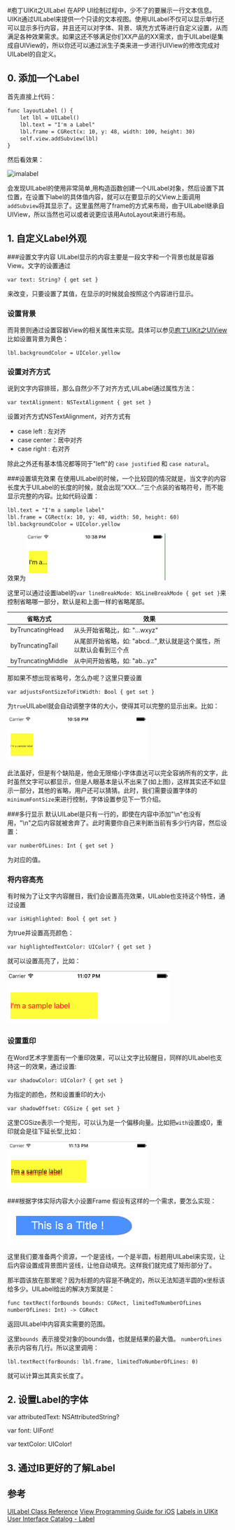 #庖丁UIKit之UILabel
在APP UI绘制过程中，少不了的要展示一行文本信息。UIKit通过UILabel来提供一个只读的文本视图。使用UILabel不仅可以显示单行还可以显示多行内容，并且还可以对字体、背景、填充方式等进行自定义设置，从而满足各种效果需求。如果这还不够满足你们XX产品的XX需求，由于UILabel是集成自UIView的，所以你还可以通过派生子类来进一步进行UIView的修改完成对UILabel的自定义。
## 0. 添加一个Label
首先直接上代码：

    func layoutLabel () {
        let lbl = UILabel()
        lbl.text = "I'm a Label"
        lbl.frame = CGRect(x: 10, y: 48, width: 100, height: 30)
        self.view.addSubview(lbl)
    }
然后看效果：

![imalabel](./images/imalabel)

会发现UILabel的使用非常简单,用构造函数创建一个UILabel对象，然后设置下其位置，在设置下label的具体值内容，就可以在要显示的父View上面调用`addSubview`将其显示了。这里虽然用了frame的方式来布局，由于UILabel继承自UIView，所以当然也可以或者说更应该用AutoLayout来进行布局。

## 1. 自定义Label外观

###设置文字内容
UILabel显示的内容主要是一段文字和一个背景也就是容器View。文字的设置通过

	var text: String? { get set }
来改变，只要设置了其值，在显示的时候就会按照这个内容进行显示。

### 设置背景
而背景则通过设置容器View的相关属性来实现。具体可以参见[庖丁UIKit之UIView]()
比如设置背景为黄色：

	lbl.backgroundColor = UIColor.yellow
### 设置对齐方式	
说到文字内容排班，那么自然少不了对齐方式,UILabel通过属性方法：

	var textAlignment: NSTextAlignment { get set }
设置对齐方式NSTextAlignment，对齐方式有 
* case left : 左对齐
* case center：居中对齐
* case right : 右对齐

除此之外还有基本情况都等同于"left"的 `case justified` 和 `case natural`。

###设置填充效果
在使用UILabel的时候，一个比较囧的情况就是，当文字的内容长度大于UILabel的长度的时候，就会出现“XXX...”三个点装的省略符号，而不能显示完整的内容。比如代码设置：

	lbl.text = "I'm a sample label"
	lbl.frame = CGRect(x: 10, y: 48, width: 50, height: 60)
	lbl.backgroundColor = UIColor.yellow

效果为![dotdotdot](./images/dotdotdot.png)

这里可以通过设置label的`var lineBreakMode: NSLineBreakMode { get set }`来控制省略哪一部分，默认是和上面一样的省略尾部。

省略方式| 效果
---|---
byTruncatingHead | 从头开始省略比，如: "...wxyz"
byTruncatingTail | 从尾部开始省略，如: "abcd...",默认就是这个属性，所以默认会看到三个点
byTruncatingMiddle| 从中间开始省略，如:  "ab...yz"

那如果不想出现省略号，怎么办呢？这里只要设置

	var adjustsFontSizeToFitWidth: Bool { get set }
为`true`UILabel就会自动调整字体的大小，使得其可以完整的显示出来。比如：

![adjust](./images/adjust.png)

此法虽好，但是有个缺陷是，他会无限缩小字体直达可以完全容纳所有的文字，此时虽然文字可以都显示，但是人眼基本是认不出来了(如上图)，这样其实还不如显示一部分，其他的省略，用户还可以猜猜。此时，我们需要设置字体的`minimumFontSize`来进行控制，字体设置参见下一节介绍。

###多行显示
默认UILabel是只有一行的，即使在内容中添加"\n"也没有用，"\n"之后内容就被舍弃了。此时需要你自己来判断当前有多少行内容，然后设置：

	var numberOfLines: Int { get set }
为对应的值。

### 将内容高亮
有时候为了让文字内容醒目，我们会设置高亮效果，UILable也支持这个特性，通过设置

	var isHighlighted: Bool { get set }
为true并设置高亮颜色：

	var highlightedTextColor: UIColor? { get set }
就可以设置高亮了，比如：

![highlighted](./images/highlighted.png)

### 设置重印
在Word艺术字里面有一个重印效果，可以让文字比较醒目，同样的UILabel也支持这一的效果，通过设置:

	var shadowColor: UIColor? { get set }
为指定的颜色，然和设置重印的大小

	var shadowOffset: CGSize { get set }
这里CGSize表示一个矩形，可以认为是一个偏移向量。比如把`with`设置成0，重印就会是往下延长型,比如：

![shadow](./images/shadow.png)

###根据字体实际内容大小设置Frame
假设有这样的一个需求，要怎么实现：

![title](./images/title.png)

这里我们要准备两个资源，一个是竖线，一个是半圆，标题用UILabel来实现，让后内容设置成背景图片竖线，让他自动填充。这样我们就完成了矩形部分了。

那半圆该放在那里呢？因为标题的内容是不确定的，所以无法知道半圆的x坐标该给多少。UILabel给出的解决方案就是：

	func textRect(forBounds bounds: CGRect, limitedToNumberOfLines numberOfLines: Int) -> CGRect
返回UILabel中内容真实需要的范围。

这里`bounds `表示接受对象的bounds值，也就是结果的最大值。  `numberOfLines `表示内容有几行。所以这里调用：
	
	lbl.textRect(forBounds: lbl.frame, limitedToNumberOfLines: 0)
	
就可以计算出其真实长度了。

## 2. 设置Label的字体

var attributedText: NSAttributedString?

var font: UIFont!

var textColor: UIColor!

## 3. 通过IB更好的了解Label


## 参考
[UILabel Class Reference](https://developer.apple.com/reference/uikit/uilabel)
[View Programming Guide for iOS](https://developer.apple.com/library/content/documentation/WindowsViews/Conceptual/ViewPG_iPhoneOS/Introduction/Introduction.html#//apple_ref/doc/uid/TP40009503)
[Labels in UIKit User Interface Catalog - Label](https://developer.apple.com/library/content/documentation/UserExperience/Conceptual/UIKitUICatalog/UILabel.html#//apple_ref/doc/uid/TP40012857-UILabel)